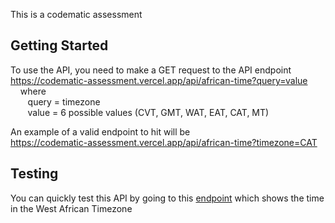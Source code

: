 This is a codematic assessment

## Getting Started

To use the API, you need to make a GET request to the API endpoint https://codematic-assessment.vercel.app/api/african-time?query=value  
&nbsp;&nbsp;&nbsp; where  
&nbsp;&nbsp;&nbsp;&nbsp;&nbsp;&nbsp; query = timezone  
&nbsp;&nbsp;&nbsp;&nbsp;&nbsp;&nbsp; value = 6 possible values (CVT, GMT, WAT, EAT, CAT, MT)

An example of a valid endpoint to hit will be  
https://codematic-assessment.vercel.app/api/african-time?timezone=CAT

  
 ## Testing
 You can quickly test this API by going to this [endpoint](https://codematic-assessment.vercel.app/api/african-time?timezone=WAT) which shows the time in the West African Timezone

